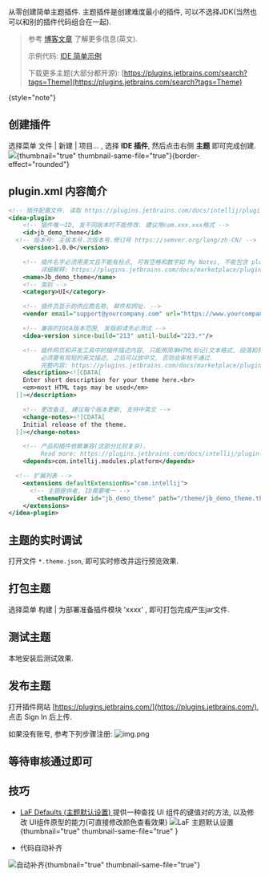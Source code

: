 [9//]: # (title: 创建主题插件)
<excerpt>从零创建简单主题插件.</excerpt>
主题插件是创建难度最小的插件, 可以不选择JDK(当然也可以和别的插件代码组合在一起).


> 参考 [博客文章](https://blog.jetbrains.com/platform/2021/10/themes-in-intellij-based-ides/) 了解更多信息(英文).
>
> 示例代码: [IDE 简单示例](https://github.com/JetBrains/intellij-sdk-docs/tree/main/code_samples/theme_basics)
>
> 下载更多主题(大部分都开源): [https://plugins.jetbrains.com/search?tags=Theme](https://plugins.jetbrains.com/search?tags=Theme)
>
{style="note"}

## 创建插件

选择菜单 <path>文件 | 新建 | 项目... </path>, 选择 **IDE 插件**, 然后点击右侧 **主题** 即可完成创建.
![](new_theme_prj.png){thumbnail="true" thumbnail-same-file="true"}{border-effect="rounded"}

[//]: # (> 如果首次创建, JDK列表可能为空, 参考下图进行操作)

[//]: # (> ![img.png]&#40;select_platform_sdk_cn.png&#41;)

[//]: # (>)

[//]: # ({style="note"})

##  plugin.xml 内容简介

```xml
<!-- 插件配置文件. 读取 https://plugins.jetbrains.com/docs/intellij/plugin-configuration-file.html -->
<idea-plugin>
    <!-- 插件唯一ID, 发不同版本时不能修改. 建议用com.xxx.xxx格式 -->
    <id>jb_demo_theme</id>
  <!-- 版本号: 主版本号.次版本号.修订号 https://semver.org/lang/zh-CN/ -->
    <version>1.0.0</version>

    <!-- 插件名字必须用英文且不能有标点, 可有空格和数字如 My Notes, 不能包含 plugin 字样.
         详细解释: https://plugins.jetbrains.com/docs/marketplace/plugin-overview-page.html#plugin-name -->
    <name>Jb_demo_theme</name>
    <!-- 类别 -->
    <category>UI</category>

    <!-- 插件页显示的供应商名称, 邮件和网址. -->
    <vendor email="support@yourcompany.com" url="https://www.yourcompany.com">YourCompany</vendor>

    <!-- 兼容的IDEA版本范围, 发版前请务必测试 -->
    <idea-version since-build="213" until-build="223.*"/>

    <!-- 插件网页和开发工具中的插件描述内容, 只能用简单HTML标记(文本格式, 段落和列表), 不支持CSS和JS, 不支持iframe.
         必须要有简短的英文描述, 之后可以放中文, 否则会审核不通过.
         完整内容: https://plugins.jetbrains.com/docs/marketplace/plugin-overview-page.html#plugin-description -->
    <description><![CDATA[
    Enter short description for your theme here.<br>
    <em>most HTML tags may be used</em>
  ]]></description>

    <!-- 更改备注, 建议每个版本更新, 支持中英文 -->
    <change-notes><![CDATA[
    Initial release of the theme.
  ]]></change-notes>

    <!-- 产品和插件依赖兼容(这部分比较复杂).
         Read more: https://plugins.jetbrains.com/docs/intellij/plugin-compatibility.html -->
    <depends>com.intellij.modules.platform</depends>

  <!-- 扩展列表 -->
    <extensions defaultExtensionNs="com.intellij">
      <!-- 主题提供者, ID需要唯一 -->
        <themeProvider id="jb_demo_theme" path="/theme/jb_demo_theme.theme.json"/>
    </extensions>
</idea-plugin>
```

## 主题的实时调试
打开文件 `*.theme.json`, 即可实时修改并运行预览效果.

## 打包主题
选择菜单 <path>构建 | 为部署准备插件模块 'xxxx' </path>, 即可打包完成产生jar文件.

## 测试主题
本地安装后测试效果.

## 发布主题
打开插件网站 [https://plugins.jetbrains.com/](https://plugins.jetbrains.com/), 点击 Sign In 后上传.

如果没有账号, 参考下列步骤注册:
![img.png](login_jbcn.png)

## 等待审核通过即可

## 技巧

* [LaF Defaults (主题默认设置) ](internal_ui_laf_defaults.md) 提供一种查找 UI 组件的键值对的方法, 以及修改 UI组件原型的能力(可直接修改颜色查看效果)
![LaF 主题默认设置](laf_defaults_cn.png){thumbnail="true" thumbnail-same-file="true" }

* 代码自动补齐

![自动补齐](https://blog.jetbrains.com/wp-content/uploads/2021/10/attr.png){thumbnail="true" thumbnail-same-file="true"}
